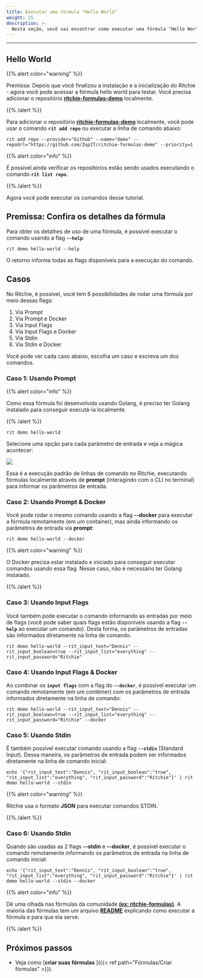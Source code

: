 ```yaml
---
title: Executar uma fórmula "Hello World"
weight: 25
description: >-
  Nesta seção, você vai encontrar como executar uma fórmula "Hello World".
---
```


---

## **Hello World**

{{% alert color="warning" %}}

 Premissa: Depois que você finalizou a instalação e a inicialização do Ritchie - agora você pode acessar a fórmula hello world para testar. Você precisa adicionar o repositório [**ritchie-formulas-demo**](https://github.com/ZupIT/ritchie-formulas-demo) localmente.

{{% /alert %}}

Para adicionar o repositório [**ritchie-formulas-demo**](https://github.com/ZupIT/ritchie-formulas-demo) localmente, você pode usar o comando **`rit add repo`** ou executar a linha de comando abaixo:

```text
rit add repo --provider="Github" --name="demo" --repoUrl="https://github.com/ZupIT/ritchie-formulas-demo" --priority=1
```

{{% alert color="info" %}}

  É possível ainda verificar os repositórios estão sendo usados executando o comando **`rit list repo`**.

{{% /alert %}}

Agora você pode executar os comandos desse tutorial.

## **Premissa: Confira os detalhes da fórmula**

Para obter os detalhes de uso de uma fórmula, é possível executar o comando usando a flag **`--help`**:

```text
rit demo hello-world --help
```
O retorno informa todas as flags disponíveis para a execução do comando.

## **Casos**  
No Ritchie, é possível, você tem 6 possibilidades de rodar uma fórmula por meio dessas flags:
1. Via Prompt
2. Via Prompt e Docker
3. Via Input Flags
4. Via Input Flags e Docker
5. Via Stdin
6. Via Stdin e Docker

Você pode ver cada caso abaixo, escolha um caso e escreva um dos comandos.

### **Caso 1: Usando Prompt**

{{% alert color="info" %}}

  Como essa fórmula foi desenvolvida usando Golang, é preciso ter Golang instalado para conseguir executá-la localmente.

{{% /alert %}}

```text
rit demo hello-world
```
Selecione uma opção para cada parâmetro de entrada e veja a mágica acontecer:

![](/shared/rit-helloworld-prompt.gif)

Essa é a execução padrão de linhas de comando no Ritchie, executando fórmulas localmente através de **prompt** (interagindo com o CLI no terminal) para informar os parâmetros de entrada.

### **Caso 2: Usando Prompt & Docker**

Você pode rodar o mesmo comando usando a flag **--docker** para executar a fórmula remotamente (em um container), mas ainda informando os parâmetros de entrada via **prompt**:

```text
rit demo hello-world --docker
```

{{% alert color="warning" %}}

  O Docker precisa estar instalado e iniciado para conseguir executar comandos usando essa flag.
  Nesse caso, não é necessário ter Golang instalado.

{{% /alert %}}

### **Caso 3: Usando Input Flags**

Você também pode executar o comando informando as entradas por meio de flags (você pode saber quais flags estão disponíveis usando a flag **`--help`** ao executar um comando). Desta forma, os parâmetros de entradas são informados diretamente na linha de comando.

```text
rit demo hello-world --rit_input_text="Dennis" --rit_input_boolean=true --rit_input_list="everything" --rit_input_password="Ritchie"
```

### **Caso 4: Usando Input Flags & Docker**

Ao combinar os **`input flags`** com a flag do **`--docker`**, é possível executar um comando remotamente (em um contêiner) com os parâmetros de entrada informados diretamente na linha de comando:

```text
rit demo hello-world --rit_input_text="Dennis" --rit_input_boolean=true --rit_input_list="everything" --rit_input_password="Ritchie" --docker
```

### **Caso 5: Usando Stdin**

É também possível executar comando usando a flag **`--stdin`** (Standard Input). Dessa maneira, os parâmetros de entrada podem ser informados diretamente na linha de comando inicial:

```text
echo '{"rit_input_text":"Dennis", "rit_input_boolean":"true", "rit_input_list":"everything", "rit_input_password":"Ritchie"}' | rit demo hello-world --stdin
```
{{% alert color="warning" %}}

  Ritchie usa o formato **JSON** para executar comandos STDIN.

{{% /alert %}}

### **Caso 6: Usando Stdin**

Quando são usadas as 2 flags **--stdin** e **--docker**, é possível executar o comando remotamente informando os parâmetros de entrada na linha de comando inicial:

```text
echo '{"rit_input_text":"Dennis", "rit_input_boolean":"true", "rit_input_list":"everything", "rit_input_password":"Ritchie"}' | rit demo hello-world --stdin --docker
```
{{% alert color="info" %}}

  Dê uma olhada nas fórmulas da comunidade [**(ex: ritchie-formulas)**](https://github.com/ZupIT/ritchie-formulas).
  A maioria das fórmulas tem um arquivo [**README**](https://github.com/ZupIT/ritchie-formulas#readme) explicando como executar a fórmula e para que ela serve.

{{% /alert %}}


## **Próximos passos**
- Veja como [**criar suas fórmulas** ]({{< ref path="Fórmulas/Criar fórmulas" >}}).
